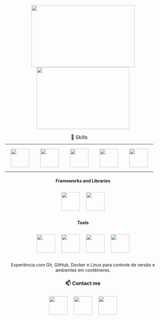 <div align="center">
<a href="https://github.com/gabriecgaldino">
        <img src="https://github-readme-stats.vercel.app/api?username=gabriecgaldino&show_icons=true&theme=radical" style="height: 200px; width: 335px;"/>
</a>
<a href="https://github.com/gabriecgaldino">
        <img src="https://github-readme-stats.vercel.app/api/top-langs/?username=gabriecgaldino&layout=compact&theme=radical" style="height: 200px; width: 300px;"/>
</a>

<table>
  <caption>🚀 Skills</caption>
  <thead>
    <tbody>
      <th><img src="https://cdn.jsdelivr.net/gh/devicons/devicon/icons/python/python-original.svg" width="60" height="60" style="margin: 10px;"/></th>
      <th><img src="https://cdn.jsdelivr.net/gh/devicons/devicon/icons/javascript/javascript-original.svg" width="60" height="60" style="margin: 10px;"/></th>
      <th><img src="https://cdn.jsdelivr.net/gh/devicons/devicon/icons/mysql/mysql-original.svg" width="60" height="60" style="margin: 10px;"/></th>
      <th><img src="https://cdn.jsdelivr.net/gh/devicons/devicon/icons/html5/html5-original.svg" width="60" height="60" style="margin: 10px;"/></th>
      <th><img src="https://cdn.jsdelivr.net/gh/devicons/devicon/icons/css3/css3-original.svg" width="60" height="60" style="margin: 10px;"/></th>
    </tbody>
  </thead>
</table>

#### Frameworks and Libraries
<div style="display: flex; flex-wrap: wrap; justify-content: center; margin-bottom: 20px;">
  <img src="https://cdn.jsdelivr.net/gh/devicons/devicon/icons/django/django-plain.svg" width="60" height="60" style="margin: 10px; background:white;"/>
  <img src="https://cdn.jsdelivr.net/gh/devicons/devicon/icons/bootstrap/bootstrap-plain.svg" width="60" height="60" style="margin: 10px;"/>
</div>

#### Tools
<div style="display: flex; flex-wrap: wrap; justify-content: center; margin-bottom: 20px;">
  <img src="https://cdn.jsdelivr.net/gh/devicons/devicon/icons/git/git-original.svg" width="60" height="60" style="margin: 10px;"/>
  <img src="https://cdn.jsdelivr.net/gh/devicons/devicon/icons/github/github-original.svg" width="60" height="60" style="margin: 10px;"/>
  <img src="https://cdn.jsdelivr.net/gh/devicons/devicon/icons/docker/docker-original.svg" width="60" height="60" style="margin: 10px;"/>
  <img src="https://cdn.jsdelivr.net/gh/devicons/devicon/icons/linux/linux-original.svg" width="60" height="60" style="margin: 10px;"/>
</div>

<p>Experiência com Git, GitHub, Docker e Linux para controle de versão e ambientes em contêineres.</p>

### 📫 Contact me

<div style="display: flex; justify-content: center; margin-bottom: 20px;">
  <a href="https://www.linkedin.com/in/seu-usuario" target="_blank">
      <img src="https://cdn.jsdelivr.net/gh/devicons/devicon/icons/linkedin/linkedin-original.svg" width="60" height="60" style="margin: 10px;"/>
  </a>
  
  <a href="mailto:seu-email@exemplo.com">
      <img src="https://img.icons8.com/ios-glyphs/30/000000/email.png" width="60" height="60" style="margin: 10px;"/>
  </a>
  
  <a href="https://www.instagram.com/seu-usuario" target="_blank">
      <img src="https://cdn.jsdelivr.net/gh/devicons/devicon/icons/instagram/instagram-original.svg" width="60" height="60" style="margin: 10px;"/>
  </a>
</div>


</div>
